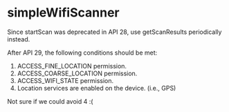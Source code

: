 # simpleWifiScanner

Since startScan was deprecated in API 28, use getScanResults periodically instead.

After API 29, the following conditions should be met:

1. ACCESS_FINE_LOCATION permission.
2. ACCESS_COARSE_LOCATION permission.
3. ACCESS_WIFI_STATE permission.
4. Location services are enabled on the device. (i.e., GPS)

Not sure if we could avoid 4 :(

